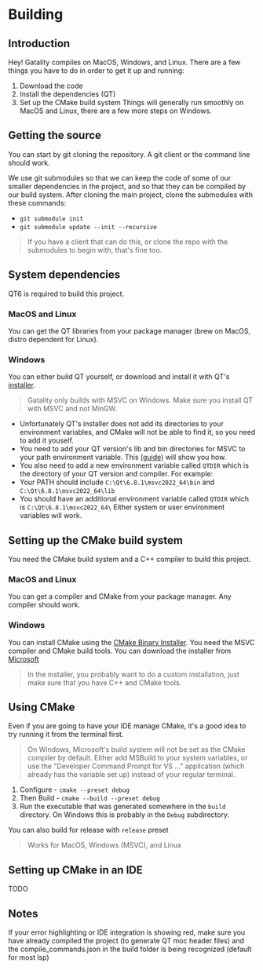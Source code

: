 # Building
## Introduction
Hey! Gatality compiles on MacOS, Windows, and Linux. There are a few things you have to do in order to get it up and running:
1. Download the code
2. Install the dependencies (QT)
3. Set up the CMake build system
Things will generally run smoothly on MacOS and Linux, there are a few more steps on Windows.

## Getting the source
You can start by git cloning the repository. A git client or the command line should work.

We use git submodules so that we can keep the code of some of our smaller dependencies in the project, and so that they can be compiled by our build system.
After cloning the main project, clone the submodules with these commands:
- `git submodule init`
- `git submodule update --init --recursive`
> If you have a client that can do this, or clone the repo with the submodules to begin with, that's fine too.

## System dependencies
QT6 is required to build this project.
### MacOS and Linux
You can get the QT libraries from your package manager (brew on MacOS, distro dependent for Linux).
### Windows
You can either build QT yourself, or download and install it with QT's [installer](https://www.qt.io/download-qt-installer).
> Gatality only builds with MSVC on Windows. Make sure you install QT with MSVC and not MinGW.
- Unfortunately QT's installer does not add its directories to your environment variables, and CMake will not be able to find it, so you need to add it youself.
- You need to add your QT version's lib and bin directories for MSVC to your path environment variable. This [(guide)](https://youtu.be/rnogAji_I5E?si=yG-h8Z5A5h3anPI3&t=97) will show you how.
- You also need to add a new environment variable called `QTDIR` which is the directory of your QT version and compiler.
For example:
- Your PATH should include `C:\Qt\6.8.1\msvc2022_64\bin` and `C:\Qt\6.8.1\msvc2022_64\lib`
- You should have an additional environment variable called `QTDIR` which is `C:\Qt\6.8.1\msvc2022_64\`
Either system or user environment variables will work.

## Setting up the CMake build system
You need the CMake build system and a C++ compiler to build this project.
### MacOS and Linux
You can get a compiler and CMake from your package manager. Any compiler should work.
### Windows
You can install CMake using the [CMake Binary Installer](https://cmake.org/download/).
You need the MSVC compiler and CMake build tools. You can download the installer from [Microsoft](https://visualstudio.microsoft.com/downloads/)
> In the installer, you probably want to do a custom installation, just make sure that you have C++ and CMake tools.
 
## Using CMake
Even if you are going to have your IDE manage CMake, it's a good idea to try running it from the terminal first.
> On Windows, Microsoft's build system will not be set as the CMake compiler by default. Either add MSBuild to your system variables, or use the "Developer Command Prompt for VS ..." application (which already has the variable set up) instead of your regular terminal. 

1. Configure - `cmake --preset debug`
2. Then Build - `cmake --build --preset debug`
3. Run the executable that was generated somewhere in the `build` directory. On Windows this is probably in the `Debug` subdirectory.

You can also build for release with `release` preset
> Works for MacOS, Windows (MSVC), and Linux

## Setting up CMake in an IDE
TODO

## Notes
If your error highlighting or IDE integration is showing red, make sure you have already compiled the project (to generate QT moc header files) and the compile_commands.json in the build folder is being recognized (default for most lsp)
